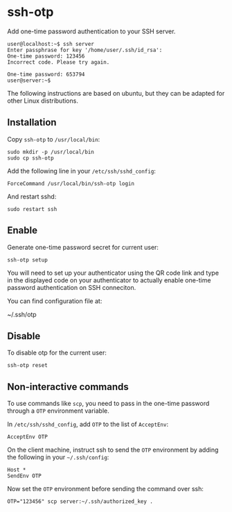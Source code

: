 ssh-otp
=======

Add one-time password authentication to your SSH server.

    user@localhost:~$ ssh server
    Enter passphrase for key '/home/user/.ssh/id_rsa': 
    One-time password: 123456
    Incorrect code. Please try again.

    One-time password: 653794
    user@server:~$ 


The following instructions are based on ubuntu, but they can be adapted for other Linux distributions.

Installation
------------

Copy `ssh-otp` to `/usr/local/bin`:

    sudo mkdir -p /usr/local/bin
    sudo cp ssh-otp

Add the following line in your `/etc/ssh/sshd_config`:

    ForceCommand /usr/local/bin/ssh-otp login

And restart sshd:

    sudo restart ssh


Enable
------

Generate one-time password secret for current user:

    ssh-otp setup

You will need to set up your authenticator using the QR code link
and type in the displayed code on your authenticator to actually enable
one-time password authentication on SSH conneciton.


You can find configuration file at:

   ~/.ssh/otp


Disable
-------

To disable otp for the current user:

    ssh-otp reset


Non-interactive commands
------------------------

To use commands like `scp`, you need to pass in the one-time password
through a `OTP` environment variable.

In `/etc/ssh/sshd_config`, add `OTP` to the list of `AcceptEnv`:

    AcceptEnv OTP

On the client machine, instruct ssh to send the `OTP` environment by adding
the following in your `~/.ssh/config`:

    Host *
    SendEnv OTP

Now set the `OTP` environment before sending the command over ssh:

    OTP="123456" scp server:~/.ssh/authorized_key .

